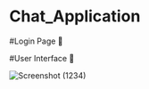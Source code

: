 # Chat_Application

#Login Page 🎫

#User Interface 📱

![Screenshot (1234)](https://user-images.githubusercontent.com/87766409/184276093-d0ddecf9-8891-4aae-8acb-5027306d66bd.png)
